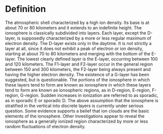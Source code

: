 # Definition

The atmospheric shell characterized by a high ion density. Its base is
at about 70 or 80 kilometers and it extends to an indefinite height. The
ionosphere is classically subdivided into layers. Each layer, except the
D-layer, is supposedly characterized by a more or less regular maximum
of electron density. The D-layer exists only in the daytime. It is not
strictly a layer at all, since it does not exhibit a peak of electron or
ion density, starting at about 70 to 80 kilometers and merging with the
bottom of the E-layer. The lowest clearly defined layer is the E-layer,
occurring between 100 and 120 kilometers. The F1-layer and F2-layer
occur in the general region between 150 and 300 kilometers, the F2-layer
being always present and having the higher electron density. The
existence of a G-layer has been suggested, but is questionable. The
portions of the ionosphere in which these layers tend to form are known
as ionosphere in which these layers tend to form are known as
ionospheric regions, as in D-region, E-region, F-region, G-region.
Sudden increases in ionization are referred to as sporadic, as in
sporadic E or sporadic D. The above assumption that the ionosphere is
stratified in the vertical into discrete layers is currently under
serious question. Some evidence supports a belief that ion clouds are
the basic elements of the ionosphere. Other investigations appear to
reveal the ionosphere as a generally ionized region characterized by
more or less random fluctuations of electron density.
